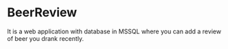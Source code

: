 # BeerReview
It is a web application with database in MSSQL where you can add a review of beer you drank recently. 

